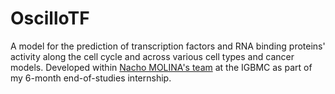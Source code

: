 # OscilloTF
A model for the prediction of transcription factors and RNA binding proteins' activity along the cell cycle and across various cell types and cancer models.
Developed within [Nacho MOLINA's team](https://www.igbmc.fr/en/recherche/teams/stochastic-systems-biology-of-gene-regulation) at the IGBMC as part of my 6-month end-of-studies internship.
